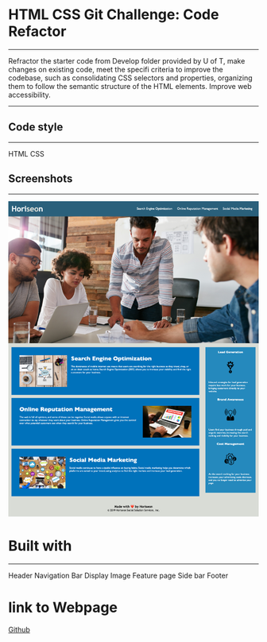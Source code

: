 
# HTML CSS Git Challenge: Code Refactor
***
Refractor the starter code from Develop folder provided by U of T, make changes on existing code, meet the specifi criteria to improve the codebase, such as consolidating CSS selectors and properties, organizing them to follow the semantic structure of the HTML elements. Improve web accessibility.
***

## Code style
---
HTML
CSS

## Screenshots
---
![Screenshot](./website.png)

# Built with
---
Header
Navigation Bar
Display Image
Feature page
Side bar
Footer

# link to Webpage
[Github](targetURL "https://github.com/Neeko623/Assignment1.git")


